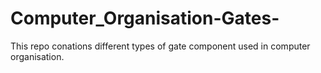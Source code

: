# Computer_Organisation-Gates-
This repo conations different types of gate component used in computer organisation.
